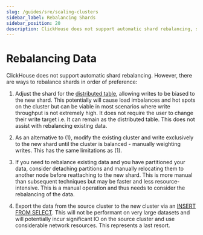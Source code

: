 ```yaml
---
slug: /guides/sre/scaling-clusters
sidebar_label: Rebalancing Shards
sidebar_position: 20
description: ClickHouse does not support automatic shard rebalancing, so we provide some best practices for how to rebalance shards.
---
```


# Rebalancing Data

ClickHouse does not support automatic shard rebalancing. However, there are ways to rebalance shards in order of preference:

1. Adjust the shard for the [distributed table](/engines/table-engines/special/distributed.md), allowing writes to be biased to the new shard. This potentially will cause load imbalances and hot spots on the cluster but can be viable in most scenarios where write throughput is not extremely high. It does not require the user to change their write target i.e. It can remain as the distributed table. This does not assist with rebalancing existing data.

2. As an alternative to (1), modify the existing cluster and write exclusively to the new shard until the cluster is balanced - manually weighting writes. This has the same limitations as (1).

3. If you need to rebalance existing data and you have partitioned your data, consider detaching partitions and manually relocating them to another node before reattaching to the new shard. This is more manual than subsequent techniques but may be faster and less resource-intensive. This is a manual operation and thus needs to consider the rebalancing of the data.

4. Export the data from the source cluster to the new cluster via an [INSERT FROM SELECT](/sql-reference/statements/insert-into.md/#inserting-the-results-of-select). This will not be performant on very large datasets and will potentially incur significant IO on the source cluster and use considerable network resources. This represents a last resort.

